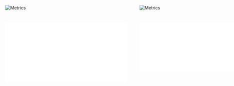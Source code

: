 <div style="display: grid; grid-template-columns: repeat(2, 390px); grid-gap: 40px;">
  <img width="390" alt="Metrics" src="https://raw.githubusercontent.com/Hershit-shukla/Hershit-shukla/main/github-metrics.svg">
  <img width="390" alt="Metrics" src="https://raw.githubusercontent.com/Hershit-shukla/Hershit-shukla/main/metrics.plugin.isocalendar.fullyear.svg">
  <img width="390" alt="Metrics" src="/metrics.plugin.repositories.pinned.svg">
  <img width="390" alt="Metrics" src="/metrics.plugin.activity.svg"> 
</div>
